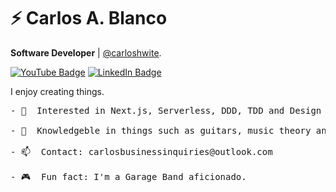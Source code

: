 # ⚡ Carlos A. Blanco

**Software Developer** | [@carloshwite](https://carlosablanco.com).

[![YouTube Badge](https://img.shields.io/badge/youtube--%2341EB?style=for-the-badge&logo=youtube)](https://www.youtube.com/channel/UCxuo2I31Bv3Bdgs5tnoEQlg)
[![LinkedIn Badge](https://img.shields.io/badge/linkedin--%2341EB?style=for-the-badge&logo=linkedin&logoColor=white)](https://www.linkedin.com/in/carlos-a-blanco01)

I enjoy creating things.


<pre>
- 🥕  Interested in Next.js, Serverless, DDD, TDD and Design Patterns.

- 💬  Knowledgeble in things such as guitars, music theory and philosophy.

- 📫  Contact: carlosbusinessinquiries@outlook.com

- 🎮  Fun fact: I'm a Garage Band aficionado.
</pre>
